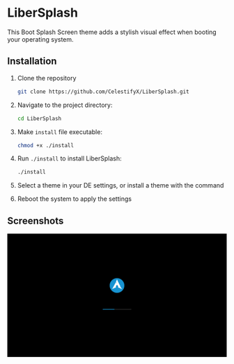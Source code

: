 # LiberSplash

This Boot Splash Screen theme adds a stylish visual effect when booting your operating system.

## Installation

1. Clone the repository
    ```bash
    git clone https://github.com/CelestifyX/LiberSplash.git
    ```

2. Navigate to the project directory:
    ```bash
    cd LiberSplash
    ```

3. Make `install` file executable:
    ```bash
    chmod +x ./install
    ```

4. Run `./install` to install LiberSplash:
    ```bash
    ./install
    ```

5. Select a theme in your DE settings, or install a theme with the command
6. Reboot the system to apply the settings

## Screenshots

![preview](preview.png)

